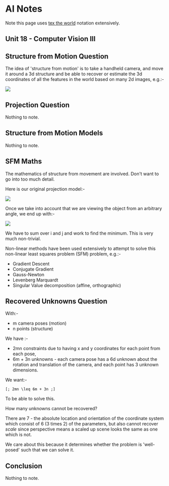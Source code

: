 AI Notes
========

Note this page uses [tex the world](http://thewe.net/tex/) notation extensively.

Unit 18 - Computer Vision III
-----------------------------

## Structure from Motion Question ##

The idea of 'structure from motion' is to take a handheld camera, and move it around a 3d structure
and be able to recover or estimate the 3d coordinates of all the features in the world based on many
2d images, e.g.:-

<img src="https://ljs.io/img/ai/18-structure-from-motion-question-1.png" />

## Projection Question ##

Nothing to note.

## Structure from Motion Models ##

Nothing to note.

## SFM Maths ##

The mathematics of structure from movement are involved. Don't want to go into too much detail.

Here is our original projection model:-

<img src="https://ljs.io/img/ai/18-sfm-maths-1.png" />

Once we take into account that we are viewing the object from an arbitrary angle, we end up with:-

<img src="https://ljs.io/img/ai/18-sfm-maths-2.png" />

We have to sum over i and j and work to find the minimum. This is very much non-trivial.

Non-linear methods have been used extensively to attempt to solve this non-linear least squares
problem (SFM) problem, e.g.:-

* Gradient Descent
* Conjugate Gradient
* Gauss-Newton
* Levenberg Marquardt
* Singular Value decomposition (affine, orthographic)

## Recovered Unknowns Question ##

With:-

* m camera poses (motion)
* n points (structure)

We have :-

* 2mn constraints due to having x and y coordinates for each point from each pose,
* 6m + 3n unknowns - each camera pose has a 6d unknown about the rotation and translation of the
  camera, and each point has 3 unknown dimensions.

We want:-

    [; 2mn \leq 6m + 3n ;]

To be able to solve this.

How many unknowns cannot be recovered?

There are 7 - the absolute location and orientation of the coordinate system which consist of 6 (3
times 2) of the parameters, but also cannot recover *scale* since perspective means a scaled up
scene looks the same as one which is not.

We care about this because it determines whether the problem is 'well-posed' such that we can solve
it.

## Conclusion ##

Nothing to note.
